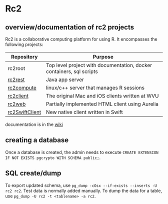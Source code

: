 # Rc2

## overview/documentation of rc2 projects

Rc2 is a collaborative computing platform for using R. It encompasses the following projects:

| Repository | Purpose |
| --- | --- |
| rc2root | Top level project with documentation, docker containers, sql scripts |
| [rc2rest](https://github.com/wvuRc2/rc2rest) | Java app server |
| [rc2compute](https://github.com/wvuRc2/rc2compute) | linux/c++ server that manages R sessions |
| [rc2client](https://github.com/wvuRc2/rc2client) | The original Mac and iOS clients written at WVU |
| [rc2web](https://github.com/wvuRc2/rc2web) | Partially implemented HTML client using Aurelia |
| [rc2SwiftClient](https://github.com/mlilback/rc2SwiftClient) | New native client written in Swift |

documentation is in the [wiki](https://github.com/wvuRc2/rc2/wiki)

## creating a database

Once a database is created, the admin needs to execute `CREATE EXTENSION IF NOT EXISTS pgcrypto WITH SCHEMA public;`.

## SQL create/dump

To export updated schema, use `pg_dump -cOsx --if-exists --inserts -U rc2 rc2`. Test data is normally added manually. To dump the data for a table, use `pg_dump -U rc2 -t <tablename> -a rc2`.
